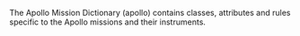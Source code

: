 The Apollo Mission Dictionary (apollo) contains classes, attributes and rules specific to the Apollo missions and their instruments.